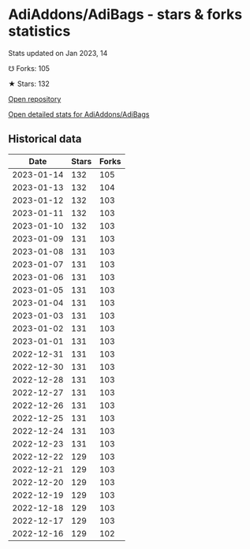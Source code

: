 # AdiAddons/AdiBags - stars & forks statistics

Stats updated on Jan 2023, 14

☋ Forks: 105

★ Stars: 132

[Open repository](https://github.com/AdiAddons/AdiBags)

[Open detailed stats for AdiAddons/AdiBags](https://reviewgithub.com/rep/AdiAddons/AdiBags)

## Historical data
| Date | Stars | Forks |
|------|-------|-------|
| 2023-01-14 | 132 | 105 | 
| 2023-01-13 | 132 | 104 | 
| 2023-01-12 | 132 | 103 | 
| 2023-01-11 | 132 | 103 | 
| 2023-01-10 | 132 | 103 | 
| 2023-01-09 | 131 | 103 | 
| 2023-01-08 | 131 | 103 | 
| 2023-01-07 | 131 | 103 | 
| 2023-01-06 | 131 | 103 | 
| 2023-01-05 | 131 | 103 | 
| 2023-01-04 | 131 | 103 | 
| 2023-01-03 | 131 | 103 | 
| 2023-01-02 | 131 | 103 | 
| 2023-01-01 | 131 | 103 | 
| 2022-12-31 | 131 | 103 | 
| 2022-12-30 | 131 | 103 | 
| 2022-12-28 | 131 | 103 | 
| 2022-12-27 | 131 | 103 | 
| 2022-12-26 | 131 | 103 | 
| 2022-12-25 | 131 | 103 | 
| 2022-12-24 | 131 | 103 | 
| 2022-12-23 | 131 | 103 | 
| 2022-12-22 | 129 | 103 | 
| 2022-12-21 | 129 | 103 | 
| 2022-12-20 | 129 | 103 | 
| 2022-12-19 | 129 | 103 | 
| 2022-12-18 | 129 | 103 | 
| 2022-12-17 | 129 | 103 | 
| 2022-12-16 | 129 | 102 | 

